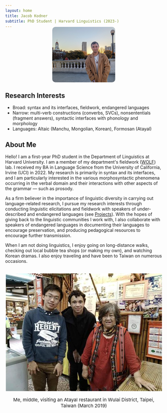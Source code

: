 ```yaml
---
layout: home
title: Jacob Kodner
subtitle: PhD Student | Harvard Linguistics (2023-)
---
```

<!-- 
cd C:\Users\Jacob\jkodner18.github.io
bundle exec jekyll serve 
 -->
<img style="margin-top: -20px; display: block; margin-left: auto; margin-right: auto; width: 40%; height: 40%; border-radius: 10px" src="/assets/img/avatar-icon.jpg">

## Research Interests
* Broad: syntax and its interfaces, fieldwork, endangered languages 
* Narrow: multi-verb constructions (converbs, SVCs), nonsententials (fragment answers), syntactic interfaces with phonology and morphology
* Languages: Altaic (Manchu, Mongolian, Korean), Formosan (Atayal)


## About Me

Hello! I am a first-year PhD student in the Department of Linguistics at Harvard University. I am a member of my department's fieldwork ([WOLF](https://fieldlinguistics.github.io/)) lab. I received my BA in Language Science from the University of California, Irvine (UCI) in 2022. My research is primarily in syntax and its interfaces, and I am particularly interested in the various morphosyntactic phenomena occurring in the verbal domain and their interactions with other aspects of the grammar — such as prosody. 

As a firm believer in the importance of linguistic diversity in carrying out language-related research, I pursue my research interests through conducting linguistic elicitations and fieldwork with speakers of under-described and endangered languages (see [Projects](/projects)). With the hopes of giving back to the linguistic communities I work with, I also collaborate with speakers of endangered languages in documenting their languages to encourage preservation, and producing pedagogical resources to encourage further transmission.


When I am not doing linguistics, I enjoy going on long-distance walks, checking out local bubble tea shops (or making my own), and watching Korean dramas. I also enjoy traveling and have been to Taiwan on numerous occasions.

<center>
<br>
<img src="/assets/img/Wulai.jpg">
<p style="font-size: 15px">Me, middle, visiting an Atayal restaurant in Wulai District, Taipei, Taiwan (March 2019)</p>
</center>

